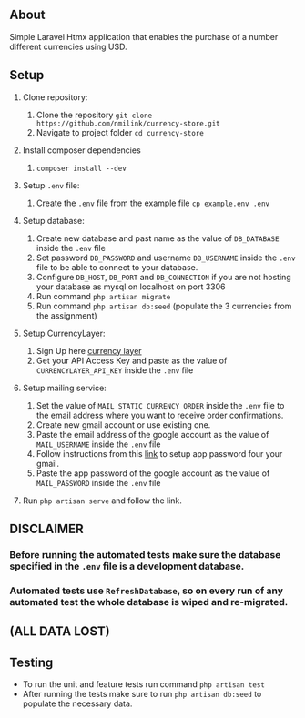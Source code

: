 ## About

Simple Laravel Htmx application that enables the purchase of a number different currencies using USD.

## Setup

1. Clone repository:
    1. Clone the repository ```git clone https://github.com/nmilink/currency-store.git```
    2. Navigate to project folder ```cd currency-store```
2. Install composer dependencies
    1. ```composer install --dev```
3. Setup ```.env``` file:
    1. Create the ```.env``` file from the example file ```cp example.env .env```
4. Setup database:
    1. Create new database and past name as the value of ```DB_DATABASE``` inside the ```.env``` file
    2. Set password ```DB_PASSWORD``` and username ```DB_USERNAME``` inside the ```.env``` file to be able to connect to your database.
    3. Configure ```DB_HOST```, ```DB_PORT``` and ```DB_CONNECTION``` if you are not hosting your database as mysql on localhost on port 3306
    4. Run command ```php artisan migrate```
    5. Run command ```php artisan db:seed``` (populate the 3 currencies from the assignment)
5. Setup CurrencyLayer:
    1. Sign Up here [currency layer](https://currencylayer.com)
    2. Get your API Access Key and paste as the value of ```CURRENCYLAYER_API_KEY``` inside the ```.env``` file
6. Setup mailing service:
    
    1. Set the value of ```MAIL_STATIC_CURRENCY_ORDER``` inside the ```.env``` file to the email address where you want to receive order confirmations.
    2. Create new gmail account or use existing one.
    3. Paste the email address of the google account as the value of ```MAIL_USERNAME``` inside the ```.env``` file
    4. Follow instructions from this [link](https://support.google.com/mail/answer/185833?hl=en) to setup app password four your gmail.
    5. Paste the app password of the google account as the value of ```MAIL_PASSWORD``` inside the ```.env``` file
6. Run ```php artisan serve``` and follow the link.


## DISCLAIMER

### Before running the automated tests make sure the database specified in the ```.env``` file is a development database.
### Automated tests use ```RefreshDatabase```, so on every run of any automated test the whole database is wiped and re-migrated.
## (ALL DATA LOST)

## Testing

- To run the unit and feature tests run command ```php artisan test```
- After running the tests make sure to run ```php artisan db:seed``` to populate the necessary data.


